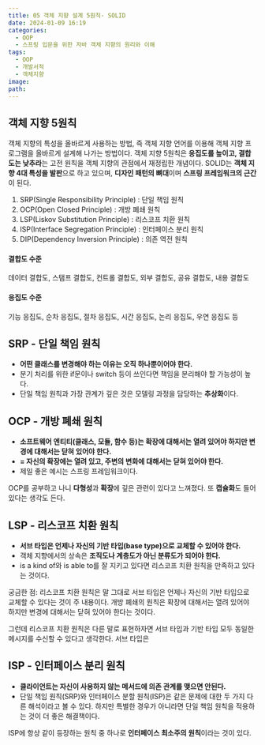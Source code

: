 ```yaml
---
title: 05 객체 지향 설계 5원칙- SOLID
date: 2024-01-09 16:19
categories:
  - OOP
  - 스프링 입문을 위한 자바 객체 지향의 원리와 이해
tags:
  - OOP
  - 개발서적
  - 객체지향
image: 
path:
---
```


## 객체 지향 5원칙
객체 지향의 특성을 올바르게 사용하는 방법, 즉 객체 지향 언어를 이용해 객체 지향 프로그램을 올바르게 설계해 나가는 방법이다. 객체 지향 5원칙은 **응집도를 높이고, 결합도는 낮추라**는 고전 원칙을 객체 지향의 관점에서 재정립한 개념이다. SOLID는 **객체 지향 4대 특성을 발판**으로 하고 있으며, **디자인 패턴의 뼈대**이며 **스프링 프레임워크의 근간**이 된다.

1. SRP(Single Responsibility Principle) : 단일 책임 원칙
2. OCP(Open Closed Principle) : 개방 폐쇄 원칙
3. LSP(Liskov Substitution Principle) : 리스코프 치환 원칙
4. ISP(Interface Segregation Principle) : 인터페이스 분리 원칙
5. DIP(Dependency Inversion Principle) : 의존 역전 원칙

#### 결합도 수준
데이터 결합도, 스탬프 결합도, 컨트롤 결합도, 외부 결합도, 공유 결합도, 내용 결합도

#### 응집도 수준
기능 응집도, 순차 응집도, 절차 응집도, 시간 응집도, 논리 응집도, 우연 응집도 등

## SRP - 단일 책임 원칙
+ **어떤 클래스를 변경해야 하는 이유는 오직 하나뿐이어야 한다.**
+ 분기 처리를 위한 if문이나 switch 등이 쓰인다면 책임을 분리해야 할 가능성이 높다.
+ 단일 책임 원칙과 가장 관계가 깊은 것은 모델링 과정을 담당하는 **추상화**이다.

## OCP - 개방 폐쇄 원칙
+ **소프트웨어 엔티티(클래스, 모듈, 함수 등)는 확장에 대해서는 열려 있어야 하지만 변경에 대해서는 닫혀 있어야 한다.**
+ **= 자신의 확장에는 열려 있고, 주변의 변화에 대해서는 닫혀 있어야 한다.**
+ 제일 좋은 예시는 스프링 프레임워크이다.

OCP를 공부하고 나니 **다형성**과 **확장**에 깊은 관련이 있다고 느껴졌다. 또 **캡슐화**도 들어있다는 생각도 든다.

## LSP - 리스코프 치환 원칙
+ **서브 타입은 언제나 자신의 기반 타입(base type)으로 교체할 수 있어야 한다.**
+ 객체 지향에서의 상속은 **조직도나 계층도가 아닌 분류도가 되어야 한다.**
+ is a kind of와 is able to를 잘 지키고 있다면 리스코프 치환 원칙을 만족하고 있다는 것이다.


궁금한 점:
리스코프 치환 원칙은 말 그대로 서브 타입은 언제나 자신의 기반 타입으로 교체할 수 있다는 것이 주 내용이다. 
개방 폐쇄의 원칙은 확장에 대해서는 열려 있어야 하지만 변경에 대해서는 닫혀 있어야 한다는 것이다.

그런데 리스코프 치환 원칙은 다른 말로 표현하자면 서브 타입과 기반 타입 모두 동일한 메시지를 수신할 수 있다고 생각한다. 서브 타입은 

## ISP - 인터페이스 분리 원칙
+ **클라이언트는 자신이 사용하지 않는 메서드에 의존 관계를 맺으면 안된다.**
+ 단일 책임 원칙(SRP)와 인터페이스 분할 원칙(ISP)은 같은 문제에 대한 두 가지 다른 해석이라고 볼 수 있다. 하지만 특별한 경우가 아니라면 단일 책임 원칙을 적용하는 것이 더 좋은 해결책이다.

ISP에 항상 같이 등장하는 원칙 중 하나로 **인터페이스 최소주의 원칙**이라는 것이 있다.